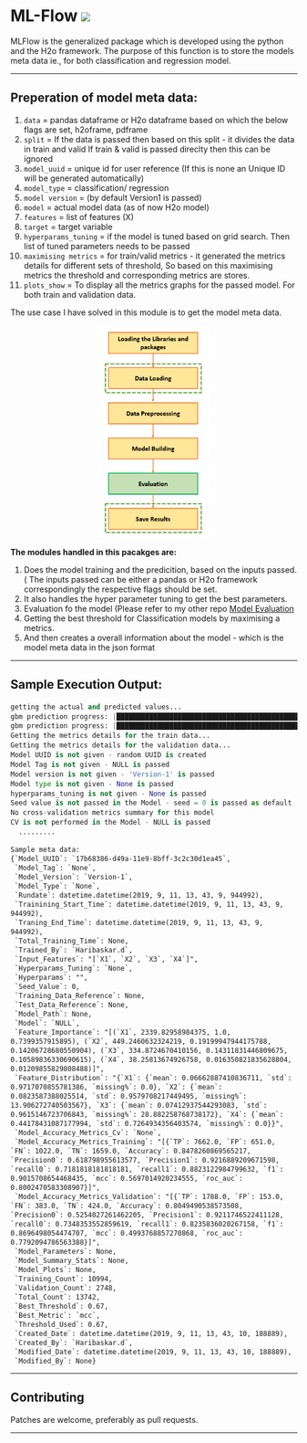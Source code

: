 # ML-Flow ![](https://img.shields.io/badge/Haribaskar-Dhanabalan-brightgreen.svg?colorB=#ADFF2F)

MLFlow is the generalized package which is developed using the python and the H2o framework. The purpose of this function is to store the models meta data ie., for both classification and regression model. 

---
Preperation of model meta data:
---
1. `data` = pandas dataframe or H2o dataframe based on which the below flags are set,
    h2oframe, pdframe
2. `split` = If the data is passed then based on this split - it divides the data in train and valid
        If train & valid is passed direclty then this can be ignored
3. `model_uuid` = unique id for user reference (If this is none an Unique ID will be generated automatically)
4. `model_type` = classification/ regression
5. `model version` = (by default Version1 is passed)
6. `model` = actual model data (as of now H2o model)
7. `features` = list of features (X)
8. `target` = target variable
9. `hyperparams_tuning` = if the model is tuned based on grid search. Then list of tuned parameters needs to be passed
10. `maximising metrics` = for train/valid metrics - it generated the metrics details for different sets of threshold, So based on this maximising metrics the threshold and corresponding metrics are stores.
11. `plots_show` = To display all the metrics graphs for the passed model.  For both train and validation data.


The use case I have solved in this module is to get the model meta data. 

<p align="center">
    <img src="https://github.com/hari2594/ML-Flow/blob/master/Template.PNG" width="200" />
</p>

**The modules handled in this pacakges are:**
1. Does the model training and the predicition, based on the inputs passed. ( The inputs passed can be either a pandas or H2o framework
   correspondingly the respective flags should be set.
2. It also handles the hyper parameter tuning to get the best parameters.
3. Evaluation fo the model (Please refer to my other repo [Model Evaluation](https://github.com/hari2594/Model-Evaluation-Comparison)
4. Getting the best threshold for Classification models by maximising a metrics.
5. And then creates a overall information about the model - which is the model meta data in the json format

---
## Sample Execution Output:

```python
getting the actual and predicted values...
gbm prediction progress: |████████████████████████████████████████████████| 100%
gbm prediction progress: |████████████████████████████████████████████████| 100%
Getting the metrics details for the train data...
Getting the metrics details for the validation data...
Model UUID is not given - random UUID is created
Model Tag is not given - NULL is passed
Model version is not given - 'Version-1' is passed
Model type is not given - None is passed
hyperparams_tuning is not given - None is passed
Seed value is not passed in the Model - seed = 0 is passed as default
No cross-validation metrics summary for this model
CV is not performed in the Model - NULL is passed
  .........
```

```
Sample meta data:
{`Model_UUID`: `17b68386-d49a-11e9-8bff-3c2c30d1ea45`,
 `Model_Tag`: `None`,
 `Model_Version`: `Version-1`,
 `Model_Type`: `None`,
 `Rundate`: datetime.datetime(2019, 9, 11, 13, 43, 9, 944992),
 `Trainining_Start_Time`: datetime.datetime(2019, 9, 11, 13, 43, 9, 944992),
 `Traning_End_Time`: datetime.datetime(2019, 9, 11, 13, 43, 9, 944992),
 `Total_Training_Time`: None,
 `Trained_By`: `Haribaskar.d`,
 `Input_Features`: "[`X1`, `X2`, `X3`, `X4`]",
 `Hyperparams_Tuning`: `None`,
 `Hyperparams`: "",
 `Seed_Value`: 0,
 `Training_Data_Reference`: None,
 `Test_Data_Reference`: None,
 `Model_Path`: None,
 `Model`: `NULL`,
 `Feature_Importance`: "[(`X1`, 2339.82958984375, 1.0, 0.7399357915895), (`X2`, 449.2460632324219, 0.19199947944175788, 0.14206728680550904), (`X3`, 334.8724670410156, 0.14311831446809675, 0.10589836330690615), (`X4`, 38.25813674926758, 0.016350821835628804, 0.01209855829808488)]",
 `Feature_Distribution`: "{`X1`: {`mean`: 0.06662887410836711, `std`: 0.9717070855781386, `missing%`: 0.0}, `X2`: {`mean`: 0.0823587388025514, `std`: 0.9579708217449495, `missing%`: 13.906272740503567}, `X3`: {`mean`: 0.07412937544293083, `std`: 0.9615146723706843, `missing%`: 28.882258768738172}, `X4`: {`mean`: 0.44178431087177994, `std`: 0.7264934356403574, `missing%`: 0.0}}",
 `Model_Accuracy_Metrics_Cv`: `None`,
 `Model_Accuracy_Metrics_Training`: "[{`TP`: 7662.0, `FP`: 651.0, `FN`: 1022.0, `TN`: 1659.0, `Accuracy`: 0.8478260869565217, `Precision0`: 0.618798955613577, `Precision1`: 0.9216889209671598, `recall0`: 0.7181818181818181, `recall1`: 0.8823122984799632, `f1`: 0.9015708654468435, `mcc`: 0.5697014920234555, `roc_auc`: 0.8002470583308907}]",
 `Model_Accuracy_Metrics_Validation`: "[{`TP`: 1788.0, `FP`: 153.0, `FN`: 383.0, `TN`: 424.0, `Accuracy`: 0.8049490538573508, `Precision0`: 0.5254027261462205, `Precision1`: 0.9211746522411128, `recall0`: 0.7348353552859619, `recall1`: 0.8235836020267158, `f1`: 0.8696498054474707, `mcc`: 0.4993768857270868, `roc_auc`: 0.7792094786563388}]",
 `Model_Parameters`: None,
 `Model_Summary_Stats`: None,
 `Model_Plots`: None,
 `Training_Count`: 10994,
 `Validation_Count`: 2748,
 `Total_Count`: 13742,
 `Best_Threshold`: 0.67,
 `Best_Metric`: `mcc`,
 `Threshold_Used`: 0.67,
 `Created_Date`: datetime.datetime(2019, 9, 11, 13, 43, 10, 188889),
 `Created_By`: `Haribaskar.d`,
 `Modified_Date`: datetime.datetime(2019, 9, 11, 13, 43, 10, 188889),
 `Modified_By`: None}
 ```
---
## Contributing

Patches are welcome, preferably as pull requests.

---



